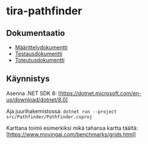 # tira-pathfinder

## Dokumentaatio

- [Määrittelydokumentti](/docs/maarittelydokumentti.md)
- [Testausdokumentti](/docs/testausdokumentti.md)
- [Toteutusdokumentti](/docs/toteutusdokumentti.md)

## Käynnistys

Asenna .NET SDK 8: [https://dotnet.microsoft.com/en-us/download/dotnet/8.0]

Aja juurihakemistossa: ```dotnet run --project src/Pathfinder/Pathfinder.csproj```

Karttana toimii esimerkiksi mikä tahansa kartta täältä: [https://www.movingai.com/benchmarks/grids.html]